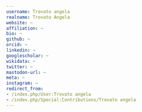```yaml
---
username: Trovato angela
realname: Trovato Angela
website: ~
affiliation: ~
bio: ~
github: ~
orcid: ~
linkedin: ~
googlescholar: ~
wikidata: ~
twitter: ~
mastodon-url: ~
meta: ~
instagram: ~
redirect_from:
- /index.php/User:Trovato angela
- /index.php/Special:Contributions/Trovato angela
---
```


